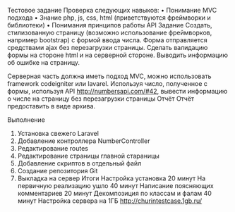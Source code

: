 Тестовое задание
Проверка следующих навыков:
•	Понимание MVC подхода
•	Знание php, js, css, html (приветствуются фреймворки и библиотеки)
•	Понимания принципов работы API
Задание
Создать, стилизованную страницу (возможно использование фреймворков, например bootstrap) с формой ввода числа.
Форма отправляется средствами ajax без перезагрузки страницы.
Сделать валидацию формы на стороне html и на серверной стороне. Выводить информацию об ошибке на страницу.

Серверная часть должна иметь подход MVC, можно использовать framework codeigniter или lavarel.
Используя число, полученное с формы, используя API http://numbersapi.com/#42, вывести информацию о числе на страницу без перезагрузки страницы
Отчёт
Отчёт предоставить в виде архива.

Выполнение
1.	Установка свежего Laravel
2.	Добавление контроллера NumberController
3.	Редактирование routes
4.	Редактирование страницы главной стараницы
5.	Добавление скриптов в отдельный файл
6.	Создание репозитория Git
7.	Выкладка на сервер
Итоги
Настройка установка 20 минут
На первичную реализацию ушло 40 минут
Написание поясняющих комментариев 20 минут
Декомпозиция по классам и фалам 40 минут
Настройка сервера на 1ГБ http://churintestcase.1gb.ru/

